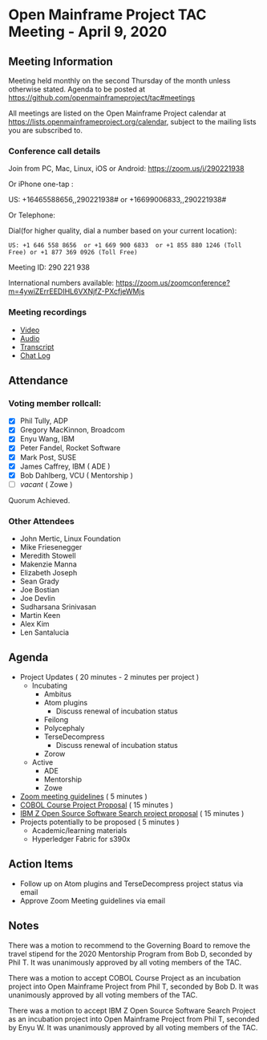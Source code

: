 # Open Mainframe Project TAC Meeting - April 9, 2020

## Meeting Information

Meeting held monthly on the second Thursday of the month unless otherwise stated. Agenda to be posted at https://github.com/openmainframeproject/tac#meetings

All meetings are listed on the Open Mainframe Project calendar at https://lists.openmainframeproject.org/calendar, subject to the mailing lists you are subscribed to.

### Conference call details

Join from PC, Mac, Linux, iOS or Android: https://zoom.us/j/290221938

Or iPhone one-tap :

US: +16465588656,,290221938#  or +16699006833,,290221938#

Or Telephone:

Dial(for higher quality, dial a number based on your current location):

    US: +1 646 558 8656  or +1 669 900 6833  or +1 855 880 1246 (Toll Free) or +1 877 369 0926 (Toll Free)

Meeting ID: 290 221 938

International numbers available: https://zoom.us/zoomconference?m=4ywiZErrEEDIHL6VXNjfZ-PXcfjeWMjs

### Meeting recordings

* [Video](20200409-video.mp4)
* [Audio](20200409-audio.m4a)
* [Transcript](20200409-transcript.vtt)
* [Chat Log](20200409-chatlog.txt)

## Attendance

### Voting member rollcall:

- [X] Phil Tully, ADP
- [X] Gregory MacKinnon, Broadcom
- [X] Enyu Wang, IBM
- [X] Peter Fandel, Rocket Software
- [X] Mark Post, SUSE
- [X] James Caffrey, IBM ( ADE )
- [X] Bob Dahlberg, VCU ( Mentorship )
- [ ] _vacant_ ( Zowe )

Quorum Achieved.

### Other Attendees

* John Mertic, Linux Foundation
* Mike Friesenegger
* Meredith Stowell
* Makenzie Manna
* Elizabeth Joseph
* Sean Grady
* Joe Bostian
* Joe Devlin
* Sudharsana Srinivasan
* Martin Keen
* Alex Kim
* Len Santalucia

## Agenda

* Project Updates ( 20 minutes - 2 minutes per project )
  * Incubating
    * Ambitus
    * Atom plugins
      * Discuss renewal of incubation status
    * Feilong
    * Polycephaly
    * TerseDecompress
      * Discuss renewal of incubation status
    * Zorow
  * Active
    * ADE
    * Mentorship
    * Zowe
* [Zoom meeting guidelines](https://github.com/openmainframeproject/tac/pull/92) ( 5 minutes )
* [COBOL Course Project Proposal](20200409-TAC%20Proposal%20-%20COBOL%20Course.pdf) ( 15 minutes )
* [IBM Z Open Source Software Search project proposal](https://github.com/openmainframeproject/tac/pull/94) ( 15 minutes )
* Projects potentially to be proposed ( 5 minutes )
  * Academic/learning materials
  * Hyperledger Fabric for s390x

## Action Items

- Follow up on Atom plugins and TerseDecompress project status via email
- Approve Zoom Meeting guidelines via email

## Notes

There was a motion to recommend to the Governing Board to remove the travel stipend for the 2020 Mentorship Program from Bob D, seconded by Phil T. It was unanimously approved by all voting members of the TAC.

There was a motion to accept COBOL Course Project as an incubation project into Open Mainframe Project from Phil T, seconded by Bob D. It was unanimously approved by all voting members of the TAC.

There was a motion to accept IBM Z Open Source Software Search Project as an incubation project into Open Mainframe Project from Phil T, seconded by Enyu W. It was unanimously approved by all voting members of the TAC.
